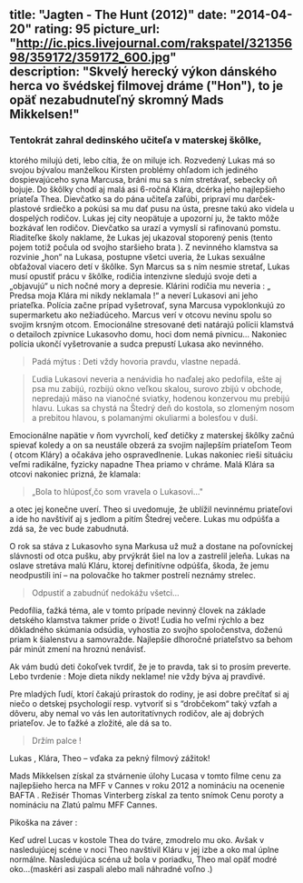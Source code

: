 title: "Jagten - The Hunt (2012)"
date: "2014-04-20"
rating: 95
picture_url: "http://ic.pics.livejournal.com/rakspatel/32135698/359172/359172_600.jpg"    
description: "Skvelý herecký výkon dánského herca vo švédskej filmovej dráme ("Hon"), to je opäť nezabudnuteľný skromný Mads Mikkelsen!"
---

### Tentokrát zahral dedinského učiteľa v materskej škôlke,

ktorého milujú deti, lebo cítia, že on miluje ich. Rozvedený Lukas má so svojou bývalou manželkou Kirsten problémy ohľadom ich jediného dospievajúceho syna Marcusa, bráni mu sa s ním stretávať, sebecky oň bojuje. Do škôlky chodí aj malá asi 6-ročná Klára, dcérka jeho najlepšieho priateľa Thea. Dievčatko sa do pána učiteľa zaľúbi, pripraví mu darček-plastové srdiečko a pokúsi sa mu dať pusu na ústa, presne takú ako videla u dospelých rodičov. Lukas jej city neopätuje a upozorní ju, že takto môže bozkávať len rodičov. Dievčatko sa urazí a vymyslí si rafinovanú pomstu. Riaditeľke školy naklame, že Lukas jej ukazoval stoporený penis (tento pojem totiž počula od svojho staršieho brata ). Z nevinného klamstva sa rozvinie
„hon“ na Lukasa, postupne všetci uveria, že Lukas sexuálne obťažoval viacero detí v škôlke. Syn Marcus sa s ním nesmie stretať, Lukas musí opustiť prácu v škôlke, rodičia intenzivne sledujú svoje deti a „objavujú“ u nich nočné mory a depresie. Klárini rodičia mu neveria : „ Predsa moja Klára mi nikdy neklamala !“ a neverí Lukasovi ani jeho priateľka. Polícia začne prípad vyšetrovať, syna Marcusa vypoklonkujú zo supermarketu ako nežiadúceho. Marcus verí v otcovu nevinu spolu so svojim krsným otcom. Emocionálne stresované deti natárajú polícii klamstvá o detailoch zpivnice Lukasovho domu, hoci dom nemá pivnicu...
Nakoniec polícia ukončí vyšetrovanie a sudca prepustí Lukasa ako nevinného.

>  Padá mýtus : Deti vždy hovoria pravdu, vlastne nepadá.

>Ľudia Lukasovi neveria a nenávidia ho naďalej ako pedofila, ešte aj psa mu zabijú, rozbijú okno veľkou skalou, surovo zbijú v obchode, nepredajú mäso na vianočné sviatky, hodenou konzervou mu prebijú hlavu. Lukas sa chystá na Štedrý deň do kostola, so zlomeným nosom a prebitou hlavou, s polamanými okuliarmi a bolesťou v duši.

Emocionálne napätie v ňom vyvrcholí, keď detičky z materskej škôlky začnú spievať koledy a on sa neustále obzerá za svojim najlepším priateľom Teom ( otcom Kláry) a očakáva jeho ospravedlnenie. Lukas nakoniec rieši situáciu
veľmi radikálne, fyzicky napadne Thea priamo v chráme.
Malá Klára sa otcovi nakoniec prizná, že klamala:
>„Bola to hlúposť,čo som vravela o Lukasovi..."

a otec jej konečne uverí. Theo si uvedomuje, že ublížil nevinnému priateľovi a ide ho navštíviť aj s jedlom a pitím Štedrej večere.
Lukas mu odpúšťa a zdá sa, že vec bude zabudnutá.

O rok sa stáva z Lukasovho syna Markusa už muž a dostane na poľovníckej slávnosti od otca pušku, aby prvýkrát šiel na lov a zastrelil jeleňa. Lukas na oslave stretáva malú Kláru, ktorej definitívne odpúšťa, škoda, že jemu neodpustili iní – na polovačke ho takmer postrelí neznámy strelec. 

>Odpustiť a zabudnúť nedokážu všetci...

Pedofília, ťažká téma, ale v tomto prípade nevinný človek na základe detského klamstva takmer príde o život! Ľudia ho veľmi rýchlo a bez dôkladného skúmania odsúdia, vyhostia zo svojho spoločenstva, doženú priam k šialenstvu a samovražde. Najlepšie dlhoročné priateľstvo sa behom pár minút zmení na hroznú nenávisť.

Ak vám budú deti čokoľvek tvrdiť, že je to pravda, tak si to prosím preverte.
Lebo tvrdenie : Moje dieta nikdy neklame! nie vždy býva aj pravdivé.

Pre mladých ľudí, ktorí čakajú prírastok do rodiny, je asi dobre prečítať si aj niečo o detskej psychologií resp. vytvoriť si s “drobčekom“ taký vzťah a dôveru, aby nemal vo vás len autoritatívnych rodičov, ale aj dobrých priateľov. Je to ťažké a zložité, ale dá sa to. 

> Držím palce !

Lukas , Klára, Theo – vďaka za pekný filmový zážitok!

Mads Mikkelsen získal za stvárnenie úlohy Lucasa v tomto filme cenu za najlepšieho herca na MFF v Cannes v roku 2012 a nomináciu na ocenenie BAFTA . Režisér Thomas Vinterberg získal za tento snímok Cenu poroty a nomináciu na Zlatú palmu MFF Cannes.

Pikoška na záver :

Keď udrel Lucas v kostole Thea do tváre, zmodrelo mu oko.
Avšak v nasledujúcej scéne v noci Theo navštívil Kláru v jej izbe a oko mal úplne normálne. Nasledujúca scéna už bola v poriadku, Theo mal opäť modré oko...(maskéri asi zaspali alebo mali náhradné voľno .)


